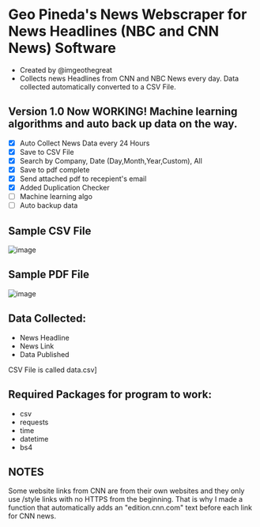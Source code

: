 # Geo Pineda's News Webscraper for News Headlines (NBC and CNN News) Software
- Created by @imgeothegreat
- Collects news Headlines from CNN and NBC News every day. Data collected automatically converted to a CSV File.


## Version 1.0 Now WORKING! Machine learning algorithms and auto back up data on the way. 
- [x] Auto Collect News Data every 24 Hours
- [x] Save to CSV File
- [x] Search by Company, Date (Day,Month,Year,Custom), All
- [x] Save to pdf complete
- [x] Send attached pdf to recepient's email
- [x] Added Duplication Checker
- [ ] Machine learning algo
- [ ] Auto backup data

## Sample CSV File
![image](https://user-images.githubusercontent.com/27014232/194724600-d07f1d42-a93a-4c28-8d47-863ff9cd787d.png)

## Sample PDF File
![image](https://user-images.githubusercontent.com/27014232/195586411-a9439a3f-93f0-47f4-8cff-841a76cf19bf.png)

## Data Collected:
- News Headline
- News Link
- Data Published

CSV File is called data.csv]

## Required Packages for program to work:
- csv
- requests
- time
- datetime
- bs4

## NOTES
Some website links from CNN are from their own websites and they only use /style links with no HTTPS from the beginning. That is why I made a function that
automatically adds an "edition.cnn.com" text before each link for CNN news.

